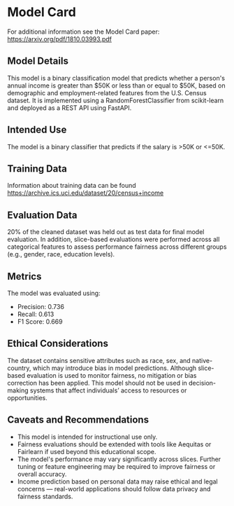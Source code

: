 # Model Card

For additional information see the Model Card paper: https://arxiv.org/pdf/1810.03993.pdf

## Model Details
This model is a binary classification model that predicts whether a person's annual income is greater than \$50K or less than or equal to \$50K, based on demographic and employment-related features from the U.S. Census dataset. It is implemented using a RandomForestClassifier from scikit-learn and deployed as a REST API using FastAPI.

## Intended Use
The model is a binary classifier that predicts if the salary is >50K or <=50K.

## Training Data
Information about training data can be found https://archive.ics.uci.edu/dataset/20/census+income

## Evaluation Data
20% of the cleaned dataset was held out as test data for final model evaluation. In addition, slice-based evaluations were performed across all categorical features to assess performance fairness across different groups (e.g., gender, race, education levels).

## Metrics
The model was evaluated using:
- Precision: 0.736
- Recall: 0.613
- F1 Score: 0.669

## Ethical Considerations
The dataset contains sensitive attributes such as race, sex, and native-country, which may introduce bias in model predictions. Although slice-based evaluation is used to monitor fairness, no mitigation or bias correction has been applied. This model should not be used in decision-making systems that affect individuals’ access to resources or opportunities.

## Caveats and Recommendations
- This model is intended for instructional use only.
- Fairness evaluations should be extended with tools like Aequitas or Fairlearn if used beyond this educational scope.
- The model's performance may vary significantly across slices. Further tuning or feature engineering may be required to improve fairness or overall accuracy.
- Income prediction based on personal data may raise ethical and legal concerns — real-world applications should follow data privacy and fairness standards.